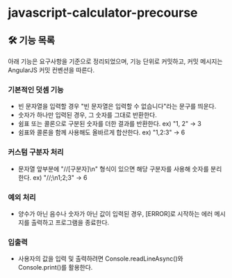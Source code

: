 # javascript-calculator-precourse

## 🛠️ 기능 목록

아래 기능은 요구사항을 기준으로 정리되었으며, 기능 단위로 커밋하고, 커밋 메시지는 AngularJS 커밋 컨벤션을 따른다.

### 기본적인 덧셈 기능
- 빈 문자열을 입력할 경우 "빈 문자열은 입력할 수 없습니다"라는 문구를 띄운다.
- 숫자가 하나만 입력된 경우, 그 숫자를 그대로 반환한다.
- 쉼표 또는 콜론으로 구분된 숫자를 더한 결과를 반환한다. ex) "1, 2" -> 3
- 쉼표와 콜론을 함께 사용해도 올바르게 합산한다. ex) "1,2:3" → 6

### 커스텀 구분자 처리
- 문자열 앞부분에 "//[구분자]\n" 형식이 있으면 해당 구분자를 사용해 숫자를 분리한다.
ex) "//;\n1;2;3" → 6

### 예외 처리
-	양수가 아닌 음수나 숫자가 아닌 값이 입력된 경우, [ERROR]로 시작하는 에러 메시지를 출력하고 프로그램을 종료한다.

### 입출력
- 사용자의 값을 입력 및 출력하려면 Console.readLineAsync()와 Console.print()를 활용한다.